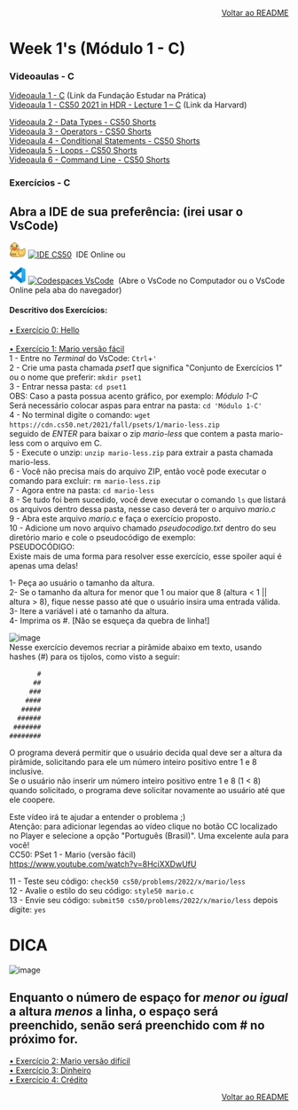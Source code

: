 <p align="right">
   <a href="README.md">Voltar ao README</a>
</p>

# Week 1's (Módulo 1 - C)  
### Videoaulas - C
[Videoaula 1 - C](https://www.youtube.com/watch?v=rCTePooJP_s&t=283s) (Link da Fundação Estudar na Prática)  
[Videoaula 1 - CS50 2021 in HDR - Lecture 1 – C](https://www.youtube.com/watch?v=URrzmoIyqLw&t=1s) (Link da Harvard)  

[Videoaula 2 - Data Types - CS50 Shorts](https://www.youtube.com/watch?v=Fc9htmvVZ9U&t=63s)  
[Videoaula 3 - Operators - CS50 Shorts](https://www.youtube.com/watch?v=f1xZf4iJDWE&t=1s)  
[Videoaula 4 - Conditional Statements - CS50 Shorts](https://www.youtube.com/watch?v=1wsaV5nVC7g)  
[Videoaula 5 - Loops - CS50 Shorts](https://www.youtube.com/watch?v=WgX8e_O7eG8)  
[Videoaula 6 - Command Line - CS50 Shorts](https://www.youtube.com/watch?v=BnJ013X02b8)  

### Exercícios - C
## Abra a IDE de sua preferência: (irei usar o VsCode)
<a href="https://ide.cs50.io/" title="IDE CS50"><img src="assets/idecs50.svg" width=30 /></a>
<a href="https://ide.cs50.io/"><img src="https://img.shields.io/static/v1?logo=&label=&message=IDE-CS50&color=655BE1&style=for-the-badge" alt="IDE CS50"></a> &nbsp;IDE Online  ou

<a href="https://code.cs50.io/" title="Codespace - Visual Studio Code"><img src="assets/vscode.png" width=30 /></a>
<a href="https://code.cs50.io/"><img src="https://img.shields.io/static/v1?logo=vscode&label=&message=Codespace&color=655BE1&style=for-the-badge" alt="Codespaces VsCode"></a> &nbsp;(Abre o VsCode no Computador ou o VsCode Online pela aba do navegador)  

#### Descritivo dos Exercícios: 
[•	Exercício 0: Hello](https://cs50.harvard.edu/x/2022/psets/1/hello/)  
<br>
[•	Exercício 1: Mario versão fácil](https://cs50.harvard.edu/x/2022/psets/1/mario/less/)   
1 - Entre no *Terminal* do VsCode: `Ctrl`+`'`  
2 - Crie uma pasta chamada *pset1* que significa "Conjunto de Exercícios 1" ou o nome que preferir: `mkdir pset1`  
3 - Entrar nessa pasta: `cd pset1`  
OBS: Caso a pasta possua acento gráfico, por exemplo: *Módulo 1-C*  
Será necessário colocar aspas para entrar na pasta: `cd 'Módulo 1-C'`  
4 - No terminal digite o comando: `wget https://cdn.cs50.net/2021/fall/psets/1/mario-less.zip`  
seguido de *ENTER* para baixar o zip *mario-less* que contem a pasta mario-less com o arquivo em C.  
5 - Execute o unzip: `unzip mario-less.zip` para extrair a pasta chamada mario-less.  
6 - Você não precisa mais do arquivo ZIP, então você pode executar o comando para excluir: `rm mario-less.zip`  
7 - Agora entre na pasta: `cd mario-less`  
8 - Se tudo foi bem sucedido, você deve executar o comando `ls` que listará os arquivos dentro dessa pasta, nesse caso deverá ter o arquivo *mario.c*   
9 - Abra este arquivo *mario.c* e faça o exercício proposto.  
10 - Adicione um novo arquivo chamado *pseudocodigo.txt* dentro do seu diretório mario e cole o pseudocódigo de exemplo:  
PSEUDOCÓDIGO:  
Existe mais de uma forma para resolver esse exercício, esse spoiler aqui é apenas uma delas!  

1- Peça ao usuário o tamanho da altura.  
2- Se o tamanho da altura for menor que 1 ou maior que 8 (altura < 1 || altura > 8), fique nesse passo até que o usuário insira uma entrada válida.  
3- Itere a variável i até o tamanho da altura.  
4- Imprima os #. [Não se esqueça da quebra de linha!]  


![image](https://user-images.githubusercontent.com/41968938/205998511-bfd5ed1c-8901-4e23-8879-c88801c7b4cd.png)  
Nesse exercício devemos recriar a pirâmide abaixo em texto, usando hashes (#) para os tijolos, como visto a seguir:  

```
       #
      ##
     ###
    ####
   #####
  ######
 #######
########
```

O programa deverá permitir que o usuário decida qual deve ser a altura da pirâmide, solicitando para ele um número inteiro positivo entre 1 e 8 inclusive.  
Se o usuário não inserir um número inteiro positivo entre 1 e 8 (1 < 8) quando solicitado, o programa deve solicitar novamente ao usuário até que ele coopere.  

Este vídeo irá te ajudar a entender o problema ;)  
Atenção: para adicionar legendas ao vídeo clique no botão CC localizado no Player e selecione a opção "Português (Brasil)". Uma excelente aula para você!  
CC50: PSet 1 - Mario (versão fácil)  
https://www.youtube.com/watch?v=8HciXXDwUfU  

11 - Teste seu código: `check50 cs50/problems/2022/x/mario/less`  
12 - Avalie o estilo do seu código: `style50 mario.c`  
13 - Envie seu código: `submit50 cs50/problems/2022/x/mario/less` depois digite: `yes`  

# DICA
![image](https://user-images.githubusercontent.com/41968938/206001936-4872cc4a-c7a7-403a-9517-8d5aac5f7fe3.png)
## Enquanto o número de espaço for *menor ou igual* a altura *menos* a linha, o espaço será preenchido, senão será preenchido com # no próximo for.



[•	Exercício 2: Mario versão difícil](https://cs50.harvard.edu/x/2022/psets/1/mario/more/)  
[•	Exercício 3: Dinheiro](https://cs50.harvard.edu/x/2022/psets/1/cash/)  
[•	Exercício 4: Crédito](https://cs50.harvard.edu/x/2022/psets/1/credit/)  

<p align="right">
   <a href="README.md">Voltar ao README</a>
</p>
